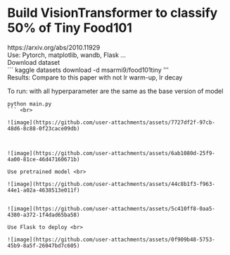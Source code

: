 <h1> Build VisionTransformer to classify 50% of Tiny Food101 </h1>
<href> https://arxiv.org/abs/2010.11929 </href> <br>
<p1>Use: Pytorch, matplotlib, wandb, Flask ... </p1> <br>
Download dataset <br>
```
kaggle datasets download -d msarmi9/food101tiny 
''' <br>
Results: Compare to this paper with not lr warm-up, lr decay <br>

To run: with all hyperparameter are the same as the base version of model <br>

```
python main.py
``` <br>

![image](https://github.com/user-attachments/assets/7727df2f-97cb-48d6-8c88-0f23cace09db)



![image](https://github.com/user-attachments/assets/6ab1080d-25f9-4a00-81ce-46d47160671b)

Use pretrained model <br>

![image](https://github.com/user-attachments/assets/44c8b1f3-f963-44e1-a02a-4638513e011f)


![image](https://github.com/user-attachments/assets/5c410ff8-0aa5-4380-a372-1f4dad65ba58)

Use Flask to deploy <br>

![image](https://github.com/user-attachments/assets/0f909b48-5753-45b9-8a5f-26047bd7c605)








